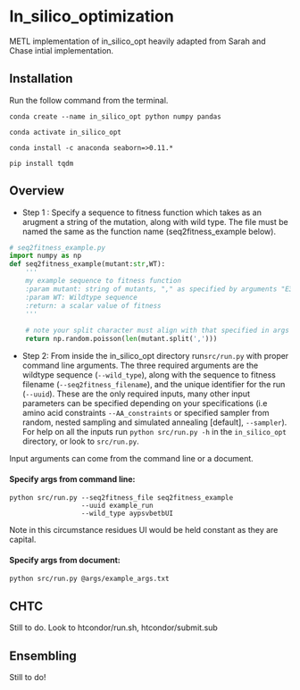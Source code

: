 # In_silico_optimization 

METL implementation of in_silico_opt heavily adapted from
Sarah and Chase intial implementation. 

## Installation 

Run the follow command from the terminal. 

```conda create --name in_silico_opt python numpy pandas```

```conda activate in_silico_opt```

```conda install -c anaconda seaborn=>0.11.*```

```pip install tqdm```

## Overview 

- Step 1 : Specify a sequence to fitness function
which takes as an arugment a string of the mutation,
along with wild type. The file must be named the same
as the function name (seq2fitness_example below).
```python
# seq2fitness_example.py
import numpy as np
def seq2fitness_example(mutant:str,WT): 
    '''
    my example sequence to fitness function
    :param mutant: string of mutants, "," as specified by arguments "E3K,G102S"
    :param WT: Wildtype sequence 
    :return: a scalar value of fitness
    '''
    
    # note your split character must align with that specified in args document
    return np.random.poisson(len(mutant.split(',')))
```

- Step 2: From inside the in_silico_opt directory run```src/run.py``` 
with proper command line arguments. 
The three required arguments are the wildtype sequence (```--wild_type```), along 
with the sequence to fitness filename (```--seq2fitness_filename```), and the unique
identifier for the run (```--uuid```). These are the only required inputs, 
many other input parameters can be specified depending on your specifications (i.e amino acid
constraints ```--AA_constraints``` or specified sampler from random, nested sampling and simulated annealing [default], ```--sampler```). For 
help on all the inputs run ```python src/run.py -h``` in the ```in_silico_opt```
directory, or look to ```src/run.py```. 

Input arguments can come from the command line or a document.

#### Specify args from command line:  
```shell
python src/run.py --seq2fitness_file seq2fitness_example
                  --uuid example_run 
                  --wild_type aypsvbetbUI 
```
Note in this circumstance residues UI would be held constant as they 
are capital. 

#### Specify args from document: 

```shell
python src/run.py @args/example_args.txt
```

## CHTC
Still to do. Look to htcondor/run.sh, htcondor/submit.sub

## Ensembling
Still to do! 

 

